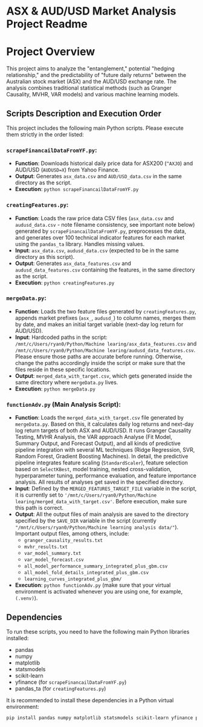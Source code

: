 # ASX & AUD/USD Market Analysis Project Readme

# Project Overview
This project aims to analyze the "entanglement," potential "hedging relationship," and the predictability of "future daily returns" between the Australian stock market (ASX) and the AUD/USD exchange rate. The analysis combines traditional statistical methods (such as Granger Causality, MVHR, VAR models) and various machine learning models.

## Scripts Description and Execution Order
This project includes the following main Python scripts. Please execute them strictly in the order listed:

### `scrapeFinancailDataFromYF.py`:
* **Function**: Downloads historical daily price data for ASX200 (`^AXJO`) and AUD/USD (`AUDUSD=X`) from Yahoo Finance.
* **Output**: Generates `asx_data.csv` and `AUD/USD_data.csv` in the same directory as the script.
* **Execution**: `python scrapeFinancailDataFromYF.py`

### `creatingFeatures.py`:
* **Function**: Loads the raw price data CSV files (`asx_data.csv` and `audusd_data.csv` - note filename consistency, see important note below) generated by `scrapeFinancailDataFromYF.py`, preprocesses the data, and generates over 100 technical indicator features for each market using the `pandas_ta` library. Handles missing values.
* **Input**: `asx_data.csv`, `audusd_data.csv` (expected to be in the same directory as this script).
* **Output**: Generates `asx_data_features.csv` and `audusd_data_features.csv` containing the features, in the same directory as the script.
* **Execution**: `python creatingFeatures.py`

### `mergeData.py`:
* **Function**: Loads the two feature files generated by `creatingFeatures.py`, appends market prefixes (`asx_`, `audusd_`) to column names, merges them by date, and makes an initial target variable (next-day log return for AUD/USD).
* **Input**: Hardcoded paths in the script: `/mnt/c/Users/ryan0/Python/Machine learing/asx_data_features.csv` and `/mnt/c/Users/ryan0/Python/Machine learing/audusd_data_features.csv`. Please ensure those paths are accurate before running. Otherwise, change the paths accordingly inside the script or make sure that the files reside in these specific locations.
* **Output**: `merged_data_with_target.csv`, which gets generated inside the same directory where `mergeData.py` lives.
* **Execution**: `python mergeData.py`

### `functionAdv.py` (Main Analysis Script):
* **Function**: Loads the `merged_data_with_target.csv` file generated by `mergeData.py`. Based on this, it calculates daily log returns and next-day log return targets of both ASX and AUD/USD. It runs Granger Causality Testing, MVHR Analysis, the VAR approach Analyse (Fit Model, Summary Output, and Forecast Output), and all kinds of predictive pipeline integration with several ML techniques (Ridge Regression, SVR, Random Forest, Gradient Boosting Machines). In detail, the predictive pipeline integrates feature scaling (`StandardScaler`), feature selection based on `SelectKBest`, model training, nested cross-validation, hyperparameter tuning, performance evaluation, and feature importance analysis. All results of analyses get saved in the specified directory.
* **Input**: Defined by the `MERGED_FEATURES_TARGET_FILE` variable in the script, it is currently set to `'/mnt/c/Users/ryan0/Python/Machine learing/merged_data_with_target.csv'`. Before execution, make sure this path is correct.
* **Output**: All the output files of main analysis are saved to the directory specified by the `SAVE_DIR` variable in the script (currently `"/mnt/c/Users/ryan0/Python/Machine learning analysis data/"`). Important output files, among others, include:
    * `granger_causality_results.txt`
    * `mvhr_results.txt`
    * `var_model_summary.txt`
    * `var_model_forecast.csv`
    * `all_model_performance_summary_integrated_plus_gbm.csv`
    * `all_model_fold_details_integrated_plus_gbm.csv`
    * `learning_curves_integrated_plus_gbm/`
* **Execution**: `python functionAdv.py` (make sure that your virtual environment is activated whenever you are using one, for example, `(.venv)`).

## Dependencies
To run these scripts, you need to have the following main Python libraries installed:
* pandas
* numpy
* matplotlib
* statsmodels
* scikit-learn
* yfinance (for `scrapeFinancailDataFromYF.py`)
* pandas_ta (for `creatingFeatures.py`)

It is recommended to install these dependencies in a Python virtual environment:
```bash
pip install pandas numpy matplotlib statsmodels scikit-learn yfinance pandas_ta
